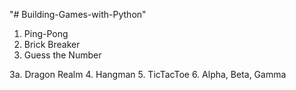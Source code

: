"# Building-Games-with-Python" 
1. Ping-Pong
2. Brick Breaker
3. Guess the Number

3a. Dragon Realm
4. Hangman
5. TicTacToe
6. Alpha, Beta, Gamma
